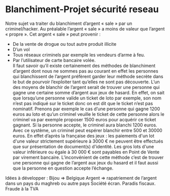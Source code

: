 # Blanchiment-Projet sécurité reseau

Notre sujet va traiter du blanchiment d’argent « sale » par un criminel/hacker.
Au préalable l’argent « sale » a moins de valeur que l’argent « propre ». Cet argent « sale » peut provenir :
* De la vente de drogue ou tout autre produit illicite
*	D’un vol
*	Tous réseaux criminels par exemple les vendeurs d’arme à feu.
*	Par l’utilisateur de carte bancaire volée.\
Il faut savoir qu’il existe certainement des méthodes de blanchiment d’argent  dont nous ne sommes pas au courant en effet les personnes qui blanchissent de l’argent préfèrent garder leur méthode secrète dans le but de pourvoir l’exploiter tant qu’elles ne sont pas découverte.
L’un des moyens de blanchir de l’argent serait de trouver une personne qui gagne une certaine somme d’argent aux jeux de hasard. En effet, on sait que lorsqu’une personne valide un ticket de loto par exemple, son nom n’est pas indiqué sur le ticket donc on est dit que le ticket n’est pas nominatif. Prenons par exemple le cas d’une personne qui gagne 1200 euros au loto et qu’un criminel veuille le ticket de cette personne alors le criminel va par exemple proposer 1500 euros pour acquérir ce ticket gagnant. Si la personne accepte, le criminel aura blanchi 1200 euros. 
Avec ce système, un criminel peut espérer blanchir entre 500 et 30000 euros. En effet d’après la française des jeux : les paiements d'un lot d'une valeur strictement supérieure à 3000 € ne peuvent être effectués que sur présentation de document(s) d'identité. Les gros lots d'une valeur inférieure ou égale à 30 000 € sont payables en Point de Vente par virement bancaire.
L’inconvénient de cette méthode c’est de trouver une personne qui gagne de l’argent aux jeux du hasard et il faut aussi que la personne en question accepte l’échange.

Idées à développer : 
Bijou => Belgique
Argent => rapatriement de l’argent dans un pays du maghreb ou autre pays 
Société écran.
Paradis fiscaux.
Fraude à la TVA 
